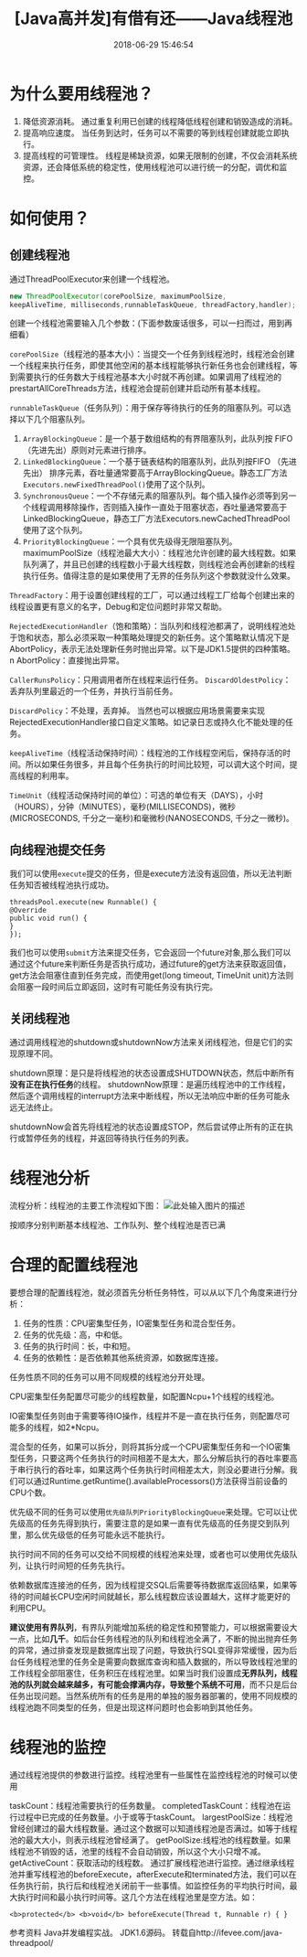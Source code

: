 ﻿---
title: '[Java高并发]有借有还——Java线程池'
date: 2018-06-29 15:46:54
tags: [Java,高并发]
categories: 技术博客

---

# 为什么要用线程池？

 1. 降低资源消耗。  通过重复利用已创建的线程降低线程创建和销毁造成的消耗。
 2. 提高响应速度。  当任务到达时，任务可以不需要的等到线程创建就能立即执行。
 3. 提高线程的可管理性。  线程是稀缺资源，如果无限制的创建，不仅会消耗系统资源，还会降低系统的稳定性，使用线程池可以进行统一的分配，调优和监控。
 
# 如何使用？

## 创建线程池
通过ThreadPoolExecutor来创建一个线程池。
```Java
new ThreadPoolExecutor(corePoolSize, maximumPoolSize,
keepAliveTime, milliseconds,runnableTaskQueue, threadFactory,handler);
```
创建一个线程池需要输入几个参数：(下面参数废话很多，可以一扫而过，用到再细看）

`corePoolSize`（线程池的基本大小）：当提交一个任务到线程池时，线程池会创建一个线程来执行任务，即使其他空闲的基本线程能够执行新任务也会创建线程，等到需要执行的任务数大于线程池基本大小时就不再创建。如果调用了线程池的prestartAllCoreThreads方法，线程池会提前创建并启动所有基本线程。

`runnableTaskQueue`（任务队列）：用于保存等待执行的任务的阻塞队列。可以选择以下几个阻塞队列。

 1. `ArrayBlockingQueue`：是一个基于数组结构的有界阻塞队列，此队列按 FIFO（先进先出）原则对元素进行排序。
 2. `LinkedBlockingQueue`：一个基于链表结构的阻塞队列，此队列按FIFO （先进先出）
    排序元素，吞吐量通常要高于ArrayBlockingQueue。静态工厂方法`Executors.newFixedThreadPool()`使用了这个队列。
 3. `SynchronousQueue`：一个不存储元素的阻塞队列。每个插入操作必须等到另一个线程调用移除操作，否则插入操作一直处于阻塞状态，吞吐量通常要高于LinkedBlockingQueue，静态工厂方法Executors.newCachedThreadPool使用了这个队列。
 4. `PriorityBlockingQueue`：一个具有优先级得无限阻塞队列。
    maximumPoolSize（线程池最大大小）：线程池允许创建的最大线程数。如果队列满了，并且已创建的线程数小于最大线程数，则线程池会再创建新的线程执行任务。值得注意的是如果使用了无界的任务队列这个参数就没什么效果。

`ThreadFactory`：用于设置创建线程的工厂，可以通过线程工厂给每个创建出来的线程设置更有意义的名字，Debug和定位问题时非常又帮助。

`RejectedExecutionHandler`（饱和策略）：当队列和线程池都满了，说明线程池处于饱和状态，那么必须采取一种策略处理提交的新任务。这个策略默认情况下是AbortPolicy，表示无法处理新任务时抛出异常。以下是JDK1.5提供的四种策略。n  AbortPolicy：直接抛出异常。

`CallerRunsPolicy`：只用调用者所在线程来运行任务。
`DiscardOldestPolicy`：丢弃队列里最近的一个任务，并执行当前任务。

`DiscardPolicy`：不处理，丢弃掉。
当然也可以根据应用场景需要来实现RejectedExecutionHandler接口自定义策略。如记录日志或持久化不能处理的任务。

`keepAliveTime`（线程活动保持时间）：线程池的工作线程空闲后，保持存活的时间。所以如果任务很多，并且每个任务执行的时间比较短，可以调大这个时间，提高线程的利用率。

`TimeUnit`（线程活动保持时间的单位）：可选的单位有天（DAYS），小时（HOURS），分钟（MINUTES），毫秒(MILLISECONDS)，微秒(MICROSECONDS, 千分之一毫秒)和毫微秒(NANOSECONDS, 千分之一微秒)。

## 向线程池提交任务

我们可以使用`execute`提交的任务，但是execute方法没有返回值，所以无法判断任务知否被线程池执行成功。
```
threadsPool.execute(new Runnable() {
@Override
public void run() {
}
});
```
我们也可以使用`submit`方法来提交任务，它会返回一个future对象,那么我们可以通过这个future来判断任务是否执行成功，通过future的get方法来获取返回值，get方法会阻塞住直到任务完成，而使用get(long timeout, TimeUnit unit)方法则会阻塞一段时间后立即返回，这时有可能任务没有执行完。
## 关闭线程池
通过调用线程池的shutdown或shutdownNow方法来关闭线程池，但是它们的实现原理不同。

shutdown原理：是只是将线程池的状态设置成SHUTDOWN状态，然后中断所有**没有正在执行任务**的线程。
shutdownNow原理：是遍历线程池中的工作线程，然后逐个调用线程的interrupt方法来中断线程，所以无法响应中断的任务可能永远无法终止。

shutdownNow会首先将线程池的状态设置成STOP，然后尝试停止所有的正在执行或暂停任务的线程，并返回等待执行任务的列表。

# 线程池分析

流程分析：线程池的主要工作流程如下图：
![此处输入图片的描述][1]

按顺序分别判断基本线程池、工作队列、整个线程池是否已满

# 合理的配置线程池
要想合理的配置线程池，就必须首先分析任务特性，可以从以下几个角度来进行分析：

 1. 任务的性质：CPU密集型任务，IO密集型任务和混合型任务。
 2. 任务的优先级：高，中和低。
 3. 任务的执行时间：长，中和短。
 4. 任务的依赖性：是否依赖其他系统资源，如数据库连接。

任务性质不同的任务可以用不同规模的线程池分开处理。

CPU密集型任务配置尽可能少的线程数量，如配置Ncpu+1个线程的线程池。

IO密集型任务则由于需要等待IO操作，线程并不是一直在执行任务，则配置尽可能多的线程，如2*Ncpu。

混合型的任务，如果可以拆分，则将其拆分成一个CPU密集型任务和一个IO密集型任务，只要这两个任务执行的时间相差不是太大，那么分解后执行的吞吐率要高于串行执行的吞吐率，如果这两个任务执行时间相差太大，则没必要进行分解。我们可以通过Runtime.getRuntime().availableProcessors()方法获得当前设备的CPU个数。

优先级不同的任务可以使用`优先级队列PriorityBlockingQueue`来处理。它可以让优先级高的任务先得到执行，需要注意的是如果一直有优先级高的任务提交到队列里，那么优先级低的任务可能永远不能执行。

执行时间不同的任务可以交给不同规模的线程池来处理，或者也可以使用优先级队列，让执行时间短的任务先执行。

依赖数据库连接池的任务，因为线程提交SQL后需要等待数据库返回结果，如果等待的时间越长CPU空闲时间就越长，那么线程数应该设置越大，这样才能更好的利用CPU。

**建议使用有界队列**，有界队列能增加系统的稳定性和预警能力，可以根据需要设大一点，比如**几千**。如后台任务线程池的队列和线程池全满了，不断的抛出抛弃任务的异常，通过排查发现是数据库出现了问题，导致执行SQL变得非常缓慢，因为后台任务线程池里的任务全是需要向数据库查询和插入数据的，所以导致线程池里的工作线程全部阻塞住，任务积压在线程池里。如果当时我们设置成**无界队列，线程池的队列就会越来越多，有可能会撑满内存，导致整个系统不可用**，而不只是后台任务出现问题。当然系统所有的任务是用的单独的服务器部署的，使用不同规模的线程池跑不同类型的任务，但是出现这样问题时也会影响到其他任务。

# 线程池的监控
通过线程池提供的参数进行监控。线程池里有一些属性在监控线程池的时候可以使用

taskCount：线程池需要执行的任务数量。
completedTaskCount：线程池在运行过程中已完成的任务数量。小于或等于taskCount。
largestPoolSize：线程池曾经创建过的最大线程数量。通过这个数据可以知道线程池是否满过。如等于线程池的最大大小，则表示线程池曾经满了。
getPoolSize:线程池的线程数量。如果线程池不销毁的话，池里的线程不会自动销毁，所以这个大小只增不减。
getActiveCount：获取活动的线程数。
通过扩展线程池进行监控。通过继承线程池并重写线程池的beforeExecute，afterExecute和terminated方法，我们可以在任务执行前，执行后和线程池关闭前干一些事情。如监控任务的平均执行时间，最大执行时间和最小执行时间等。这几个方法在线程池里是空方法。如：
```
<b>protected</b> <b>void</b> beforeExecute(Thread t, Runnable r) { }
```

参考资料
Java并发编程实战。
JDK1.6源码。
转载自http://ifevee.com/java-threadpool/

  [1]: http://ifeve.com/wp-content/uploads/2012/12/Java%E7%BA%BF%E7%A8%8B%E6%B1%A0%E4%B8%BB%E8%A6%81%E5%B7%A5%E4%BD%9C%E6%B5%81%E7%A8%8B.jpg
  
  